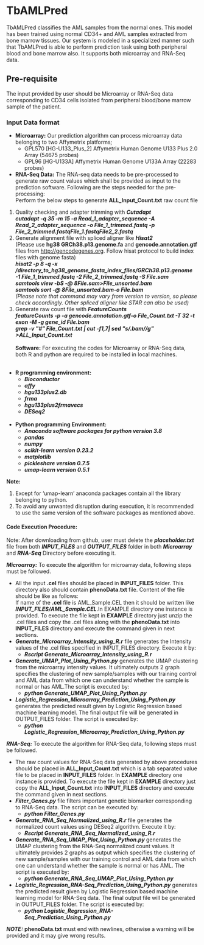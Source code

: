 # TbAMLPred
TbAMLPred classifies the AML samples from the normal ones. This model has been trained using normal CD34+ and AML samples extracted from bone marrow tissues. Our system is modeled in a specialized manner such that TbAMLPred is able to perform prediction task using both peripheral blood and bone marrow also. It supports both microarray and RNA-Seq data. <br />
## Pre-requisite ##
The input provided by user should be Microarray or RNA-Seq data corresponding to CD34 cells isolated from peripheral blood/bone marrow sample of the patient. 
### Input Data format ###
* __Microarray:__ Our prediction algorithm can process microarray data belonging to two Affymetrix platforms;<br/>
  *	GPL570 [HG-U133_Plus_2] Affymetrix Human Genome U133 Plus 2.0 Array (54675 probes)
  *	GPL96	[HG-U133A] Affymetrix Human Genome U133A Array (22283 probes)
* __RNA-Seq Data:__ The RNA-seq data needs to be pre-processed to generate raw count values which shall be provided as input to the prediction software. Following are the steps needed for the pre-processing: <br/>
Perform the below steps to generate __ALL_Input_Count.txt__ raw count file  
1.	Quality checking and adapter trimming with ___Cutadapt___  <br/>
___cutadapt -q 35 -m 15 -a Read_1_adapter_sequence -A Read_2_adapter_sequence -o File_1_trimmed.fastq -p File_2_trimmed.fastqFile_1.fastqFile2_2.fastq___
2.	Generate alignment file with spliced aligner like ___Hisat2___ <br/>
(Please use __hg38 GRCh38.p13.genome.fa__ and __gencode.annotation.gtf__ files from http://gencodegenes.org. Follow hisat protocol to build index files with genome fasta) <br/>
___hisat2 -p 8 -q -x /directory_to_hg38_genome_fasta_index_files/GRCh38.p13.genome -1 File_1_trimmed.fastq -2 File_2_trimmed.fastq -S File.sam___<br/>
___samtools view -bS -@ 8File.sam>File_unsorted.bam___<br/>
___samtools sort -@ 8File_unsorted.bam-o File.bam___<br/>
_(Please note that command may vary from version to version, so please check accordingly. Other spliced aligner like STAR can also be used)_<br/>
3.	Generate raw count file with ___FeatureCounts___<br/>
___featureCounts -p -a gencode.annotation.gtf-o File_Count.txt -T 32 -t exon -M -g gene_id File.bam___<br/>
___grep -v "#" File_Count.txt | cut -f1,7| sed "s/.bam//g" >ALL_Input_Count.txt___<br/><br/>
__Software:__ For executing the codes for Microarray or RNA-Seq data, both R and python are required to be installed in local machines.<br/><br/>
* __R programming environment:__
    *	___Bioconductor___ <br/>
    *	___affy___ <br/>
    *	___hgu133plus2.db___ <br/>
    *	___frma___ <br/>
    * ___hgu133plus2frmavecs___ <br/>
    *	___DESeq2___ <br/><br/>  
* __Python programming Environment:__
    *	___Anaconda software packages for python version 3.8___ <br/>
    *	___pandas___ <br/>
    *	___numpy___ <br/>
    *	___scikit-learn version 0.23.2___ <br/>
    *	___matplotlib___ <br/>
    *	___pickleshare version 0.7.5___ <br/>
    *	___umap-learn version 0.5.1___ <br/>

__Note:__
1. Except for ‘umap-learn’ anaconda packages contain all the library belonging to python. <br/>
2. To avoid any unwanted disruption during execution, it is recommended to use the same version of the software packages as mentioned above. <br/>

#### Code Execution Procedure: ####
Note: After downloading from github, user must  delete the ___placeholder.txt___ file from both ___INPUT_FILES___ and ___OUTPUT_FILES___ folder in both ___Microarray___ and ___RNA-Seq___ Directory before executing it. <br/>

___Microarray:___ To execute the algorithm for microarray data, following steps must be followed.<br/>
* All the input __.cel__ files should be placed in __INPUT_FILES__ folder. This directory also should contain __phenoData.txt__ file. Content of the file should be like as follows:<br/>
If name of the __.cel__ file is AML_Sample.CEL then it should be written like ___INPUT_FILES/AML_Sample.CEL___.In EXAMPLE directory one instance is provided. To execute the file kept in __EXAMPLE__ directory just unzip the .cel files and copy the .cel files along with the __phenoData.txt__ into __INPUT_FILES__ directory and execute the command given in next sections.
* ___Generate_Microarray_Intensity_using_R.r___ file generates the Intensity values of the .cel files specified in INPUT_FILES directory. Execute it by:
  * ___Rscript Generate_Microarray_Intensity_using_R.r___
* ___Generate_UMAP_Plot_Using_Python.py___ generates the UMAP clustering from the microarray intensity values. It ultimately outputs 2 graph specifies the clustering of new sample/samples with our training control and AML data from which one can understand whether the sample is normal or has AML.The script is executed by:<br/>
  * ___python Generate_UMAP_Plot_Using_Python.py___
* ___Logistic_Regression_Microarray_Prediction_Using_Python.py___ generates the predicted result given by Logistic Regression based machine learning model. The final output file will be generated in OUTPUT_FILES folder. The script is executed by:<br/>
  * ___python Logistic_Regression_Microarray_Prediction_Using_Python.py___

___RNA-Seq:___ To execute the algorithm for RNA-Seq data, following steps must be followed.<br/>
* The raw count values for RNA-Seq data generated by above procedures should be placed in __ALL_Input_Count.txt__ which is a tab separated value file to be placed in __INPUT_FILES__ folder. In __EXAMPLE__ directory one instance is provided. To execute the file kept in __EXAMPLE__ directory just copy the __ALL_Input_Count.txt__ into __INPUT_FILES__ directory and execute the command given in next sections.
* ___Filter_Genes.py___ file filters important genetic biomarker corresponding to RNA-Seq data. The script can be executed by:<br/>
  *	___python Filter_Genes.py___
* ___Generate_RNA_Seq_Normalized_using_R.r___ file generates the normalized count values using DESeq2 algorithm. Execute it by:<br/>
  *	___Rscript Generate_RNA_Seq_Normalized_using_R.r___
* ___Generate_RNA_Seq_UMAP_Plot_Using_Python.py___ generates the UMAP clustering from the RNA-Seq normalized count values. It ultimately provides 2 graphs as output which specifies the clustering of new sample/samples with our training control and AML data from which one can understand whether the sample is normal or has AML. The script is executed by:<br/>
  * ___python Generate_RNA_Seq_UMAP_Plot_Using_Python.py___
* ___Logistic_Regression_RNA-Seq_Prediction_Using_Python.py___ generates the predicted result given by Logistic Regression based machine learning model for RNA-Seq data. The final output file will be generated in OUTPUT_FILES folder. The script is executed by:<br/>
  * ___python Logistic_Regression_RNA-Seq_Prediction_Using_Python.py___

___NOTE:___ __phenoData.txt__ must end with newlines, otherwise a warning will be provided and it may give wrong results. 

